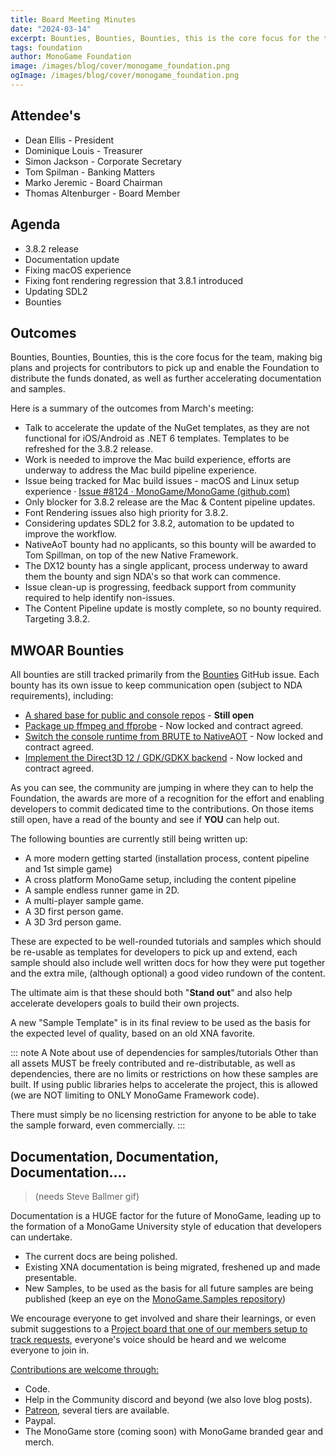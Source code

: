 ```yaml
---
title: Board Meeting Minutes
date: "2024-03-14"
excerpt: Bounties, Bounties, Bounties, this is the core focus for the team, making big plans and projects for contributors to pick up and enable the Foundation to distribute the funds donated, as well as further accelerating documentation and samples.
tags: foundation
author: MonoGame Foundation
image: /images/blog/cover/monogame_foundation.png
ogImage: /images/blog/cover/monogame_foundation.png
---
```


## Attendee's

- Dean Ellis - President
- Dominique Louis - Treasurer
- Simon Jackson - Corporate Secretary
- Tom Spilman - Banking Matters
- Marko Jeremic - Board Chairman
- Thomas Altenburger - Board Member

## Agenda

- 3.8.2 release
- Documentation update
- Fixing macOS experience
- Fixing font rendering regression that 3.8.1 introduced
- Updating SDL2
- Bounties

## Outcomes

Bounties, Bounties, Bounties, this is the core focus for the team, making big plans and projects for contributors to pick up and enable the Foundation to distribute the funds donated, as well as further accelerating documentation and samples.

Here is a summary of the outcomes from March's meeting:

- Talk to accelerate the update of the NuGet templates, as they are not functional for iOS/Android as .NET 6 templates. Templates to be refreshed for the 3.8.2 release.
- Work is needed to improve the Mac build experience, efforts are underway to address the Mac build pipeline experience.
- Issue being tracked for Mac build issues - macOS and Linux setup experience · [Issue #8124 · MonoGame/MonoGame (github.com)](https://github.com/MonoGame/MonoGame/issues/8124)
- Only blocker for 3.8.2 release are the Mac  & Content pipeline updates.
- Font Rendering issues also high priority for 3.8.2.
- Considering updates SDL2 for 3.8.2, automation to be updated to improve the workflow.
- NativeAoT bounty had no applicants, so this bounty will be awarded to Tom Spillman, on top of the new Native Framework.
- The DX12 bounty has a single applicant, process underway to award them the bounty and sign NDA's so that work can commence.
- Issue clean-up is progressing, feedback support from community required to help identify non-issues.
- The Content Pipeline update is mostly complete, so no bounty required. Targeting 3.8.2.

## MWOAR Bounties

All bounties are still tracked primarily from the [Bounties](https://github.com/MonoGame/MonoGame/issues/8120) GitHub issue.  Each bounty has its own issue to keep communication open (subject to NDA requirements), including:

- [A shared base for public and console repos](https://github.com/MonoGame/MonoGame/issues/8242) - **Still open**
- [Package up ffmpeg and ffprobe](https://github.com/MonoGame/MonoGame/issues/8241) - Now locked and contract agreed.
- [Switch the console runtime from BRUTE to NativeAOT](https://github.com/MonoGame/MonoGame/issues/8194) - Now locked and contract agreed.
- [Implement the Direct3D 12 / GDK/GDKX backend](https://github.com/MonoGame/MonoGame/issues/8195) - Now locked and contract agreed.

As you can see, the community are jumping in where they can to help the Foundation, the awards are more of a recognition for the effort and enabling developers to commit dedicated time to the contributions.  On those items still open, have a read of the bounty and see if **YOU** can help out.

The following bounties are currently still being written up:

- A more modern getting started (installation process, content pipeline and 1st simple game)
- A cross platform MonoGame setup,  including the content pipeline
- A sample endless runner game in 2D.
- A multi-player sample game.
- A 3D first person game.
- A 3D 3rd person game.

These are expected to be well-rounded tutorials and samples which should be re-usable as templates for developers to pick up and extend, each sample should also include well written docs for how they were put together and the extra mile, (although optional) a good video rundown of the content.

The ultimate aim is that these should both "**Stand out**" and also help accelerate developers goals to build their own projects.

A new "Sample Template" is in its final review to be used as the basis for the expected level of quality, based on an old XNA favorite.

::: note A Note about use of dependencies for samples/tutorials
Other than all assets MUST be freely contributed and re-distributable, as well as dependencies, there are no limits or restrictions on how these samples are built.  If using public libraries helps to accelerate the project, this is allowed (we are NOT limiting to ONLY MonoGame Framework code).

There must simply be no licensing restriction for anyone to be able to take the sample forward, even commercially.
:::

## Documentation, Documentation, Documentation.... 

> (needs Steve Ballmer gif)

Documentation is a HUGE factor for the future of MonoGame, leading up to the formation of a MonoGame University style of education that developers can undertake.

- The current docs are being polished.
- Existing XNA documentation is being migrated, freshened up and made presentable.
- New Samples, to be used as the basis for all future samples are being published (keep an eye on the [MonoGame.Samples repository](https://github.com/MonoGame/MonoGame.Samples))

We encourage everyone to get involved and share their learnings, or even submit suggestions to a [Project board that one of our members setup to track requests](https://github.com/users/SimonDarksideJ/projects/1), everyone's voice should be heard and we welcome everyone to join in.

[Contributions are welcome through:](https://monogame.net/donate/)

- Code.
- Help in the Community discord and beyond (we also love blog posts).
- [Patreon](https://www.patreon.com/bePatron?u=3142012), several tiers are available.
- Paypal.
- The MonoGame store (coming soon) with MonoGame branded gear and merch.

